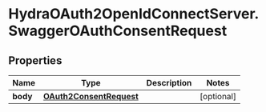 # HydraOAuth2OpenIdConnectServer.SwaggerOAuthConsentRequest

## Properties
Name | Type | Description | Notes
------------ | ------------- | ------------- | -------------
**body** | [**OAuth2ConsentRequest**](OAuth2ConsentRequest.md) |  | [optional] 


